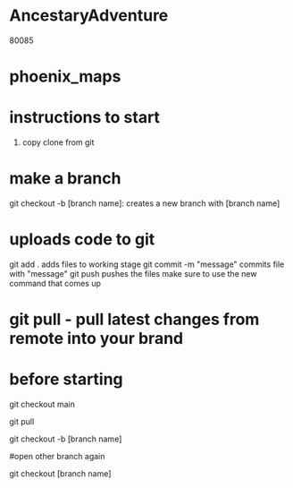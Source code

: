 # AncestaryAdventure

80085

# phoenix_maps

# instructions to start

1. copy clone from git

# make a branch

git checkout -b [branch name]: creates a new branch with [branch name]

# uploads code to git

git add . adds files to working stage
git commit -m "message" commits file with "message"
git push pushes the files
make sure to use the new command that comes up

# git pull - pull latest changes from remote into your brand

# before starting

git checkout main

git pull

git checkout -b [branch name]

#open other branch again

git checkout [branch name]
